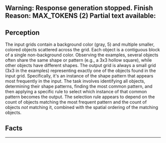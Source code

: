 Warning: Response generation stopped. Finish Reason: MAX_TOKENS (2)
Partial text available:
---
## Perception

The input grids contain a background color (gray, 5) and multiple smaller, colored objects scattered across the grid. Each object is a contiguous block of a single non-background color.
Observing the examples, several objects often share the same shape or pattern (e.g., a 3x3 hollow square), while other objects have different shapes.
The output grid is always a small grid (3x3 in the examples) representing exactly one of the objects found in the input grid. Specifically, it's an instance of the shape pattern that appears most frequently in the input. The task involves identifying all objects, determining their shape patterns, finding the most common pattern, and then applying a specific rule to select which instance of that common pattern becomes the output. The selection rule appears to depend on the count of objects matching the most frequent pattern and the count of objects *not* matching it, combined with the spatial ordering of the matching objects.

## Facts


---
